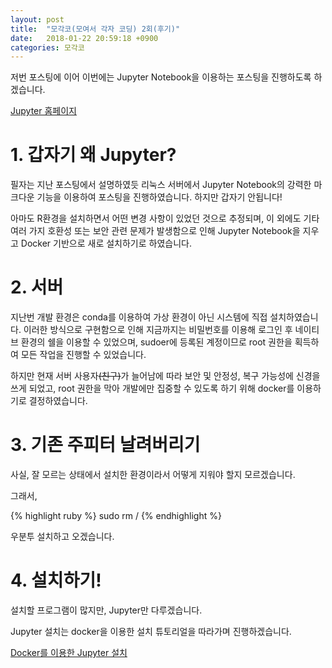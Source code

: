 ```yaml
---
layout: post
title:  "모각코(모여서 각자 코딩) 2회(후기)"
date:   2018-01-22 20:59:18 +0900
categories: 모각코
---
```


저번 포스팅에 이어 이번에는 Jupyter Notebook을 이용하는 포스팅을 진행하도록 하겠습니다.

[Jupyter 홈페이지][Jupyter 홈페이지]

# 1. 갑자기 왜 Jupyter?

필자는 지난 포스팅에서 설명하였듯 리눅스 서버에서 Jupyter Notebook의 강력한 마크다운 기능을 이용하여 포스팅을 진행하였습니다. 하지만 갑자기 안됩니다!

아마도 R환경을 설치하면서 어떤 변경 사항이 있었던 것으로 추정되며, 이 외에도 기타 여러 가지 호환성 또는 보안 관련 문제가 발생함으로 인해 Jupyter Notebook을 지우고 Docker 기반으로 새로 설치하기로 하였습니다.

# 2. 서버

지난번 개발 환경은 conda를 이용하여 가상 환경이 아닌 시스템에 직접 설치하였습니다. 이러한 방식으로 구현함으로 인해 지금까지는 비밀번호를 이용해 로그인 후 네이티브 환경의 쉘을 이용할 수 있었으며, sudoer에 등록된 계정이므로 root 권한을 획득하여 모든 작업을 진행할 수 있었습니다.

하지만 현재 서버 사용자~~(친구)~~가 늘어남에 따라 보안 및 안정성, 복구 가능성에 신경을 쓰게 되었고, root 권한을 막아 개발에만 집중할 수 있도록 하기 위해 docker를 이용하기로 결정하였습니다.

# 3. 기존 주피터 날려버리기

사실, 잘 모르는 상태에서 설치한 환경이라서 어떻게 지워야 할지 모르겠습니다.

그래서,

{% highlight ruby %} sudo rm / {% endhighlight %}

우분투 설치하고 오겠습니다.

# 4. 설치하기!

설치할 프로그램이 많지만, Jupyter만 다루겠습니다.

Jupyter 설치는 docker을 이용한 설치 튜토리얼을 따라가며 진행하겠습니다.

[Docker를 이용한 Jupyter 설치][Docker를 이용한 Jupyter 설치]




[Jupyter 홈페이지]: http://jupyter.org/
[Docker를 이용한 Jupyter 설치]: https://hub.docker.com/r/jupyter/notebook/
